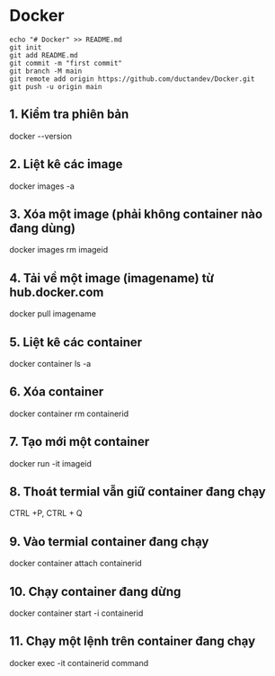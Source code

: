 # Docker
```
echo "# Docker" >> README.md
git init
git add README.md
git commit -m "first commit"
git branch -M main
git remote add origin https://github.com/ductandev/Docker.git
git push -u origin main
```

## 1. Kiểm tra phiên bản
docker --version

## 2. Liệt kê các image
docker images -a

## 3. Xóa một image (phải không container nào đang dùng)
docker images rm imageid

## 4. Tải về một image (imagename) từ hub.docker.com
docker pull imagename

## 5. Liệt kê các container
docker container ls -a

## 6. Xóa container
docker container rm containerid

## 7. Tạo mới một container
docker run -it imageid 

## 8. Thoát termial vẫn giữ container đang chạy
CTRL +P, CTRL + Q

## 9. Vào termial container đang chạy
docker container attach containerid

## 10. Chạy container đang dừng
docker container start -i containerid

## 11. Chạy một lệnh trên container đang chạy
docker exec -it containerid command
